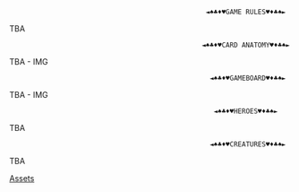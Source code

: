                                                      ◄♠♣♦♥GAME RULES♥♦♣♠►

TBA

                                                    ◄♠♣♦♥CARD ANATOMY♥♦♣♠►

TBA - IMG

                                                      ◄♠♣♦♥GAMEBOARD♥♦♣♠►

TBA - IMG

                                                       ◄♠♣♦♥HEROES♥♦♣♠►

TBA

                                                      ◄♠♣♦♥CREATURES♥♦♣♠►

TBA

[Assets](https://damstorageapi.ubisoft.com/api/v1/proxy/c48e4b9f-613f-4adf-9614-2ce96806d27c/compression/6092802d-5c59-4653-884d-74c04d64dbcc?compressionLevel=Optimal&correlationId=e6d2b1a60aa446e0ae91a1d8556c5767&temp_url_sig=efb4a474c9e42fa114161662586766d07989115e&temp_url_expires=1605347272)
